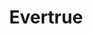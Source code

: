 ---
blog: https://evertrue.com/blog
facebook: https://facebook.com/GetEverTrue
instagram: https://instagram.com/weareevertrue
linkedin: https://linkedin.com/company/evertrue
logohandle: evertrue
sort: evertrue
title: Evertrue
twitter: https://x.com/EverTrue
website: https://www.evertrue.com/
---